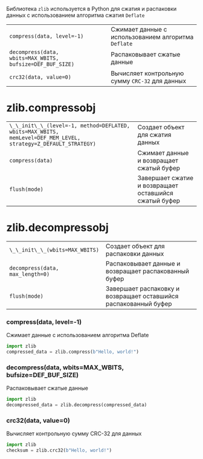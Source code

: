 Библиотека `zlib` используется в Python для сжатия и распаковки данных с использованием алгоритма сжатия `Deflate`

|                                                           |                                                     |
|-----------------------------------------------------------|-----------------------------------------------------|
| `compress(data, level=-1)`                                | Сжимает данные с использованием алгоритма `Deflate` |
| `decompress(data, wbits=MAX_WBITS, bufsize=DEF_BUF_SIZE)` | Распаковывает сжатые данные                         |
| `crc32(data, value=0)`                                    | Вычисляет контрольную сумму `CRC-32` для данных     |

# zlib.compressobj

|                                                                                                                 |                                                       |
|-----------------------------------------------------------------------------------------------------------------|-------------------------------------------------------|
| `\_\_init\_\_(level=-1, method=DEFLATED, wbits=MAX_WBITS, memLevel=DEF_MEM_LEVEL, strategy=Z_DEFAULT_STRATEGY)` | Создает объект для сжатия данных                      |
| `compress(data)`                                                                                                | Сжимает данные и возвращает сжатый буфер              |
| `flush(mode)`                                                                                                   | Завершает сжатие и возвращает оставшийся сжатый буфер |

# zlib.decompressobj

|                                  |                                                                  |
|----------------------------------|------------------------------------------------------------------|
| `\_\_init\_\_(wbits=MAX_WBITS)`  | Создает объект для распаковки данных                             |
| `decompress(data, max_length=0)` | Распаковывает данные и возвращает распакованный буфер            |
| `flush(mode)`                    | Завершает распаковку и возвращает оставшийся распакованный буфер |

### compress(data, level=-1)
Сжимает данные с использованием алгоритма Deflate
```python
import zlib
compressed_data = zlib.compress(b"Hello, world!")
```

### decompress(data, wbits=MAX_WBITS, bufsize=DEF_BUF_SIZE)
Распаковывает сжатые данные
```python
import zlib
decompressed_data = zlib.decompress(compressed_data)
```

### crc32(data, value=0)
Вычисляет контрольную сумму CRC-32 для данных
```python
import zlib
checksum = zlib.crc32(b"Hello, world!")
```

